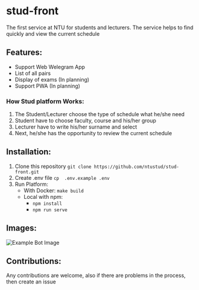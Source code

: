# stud-front
The first service at NTU for students and lecturers. The service helps to find quickly and view the current schedule

## Features:
- Support Web Welegram App 
- List of all pairs
- Display of exams (In planning)
- Support PWA (In planning)

### How Stud platform Works:
1. The Student/Lecturer choose the type of schedule what he/she need
2. Student have to choose faculty, course and his/her group 
3. Lecturer have to write his/her surname and select
4. Next, he/she has the opportunity to review the current schedule

## Installation:
1. Clone this repository `git clone https://github.com/ntustud/stud-front.git`
2. Create .env file `cp  .env.example .env`
3. Run Platform:
    - With Docker: `make build`
    - Local with npm: 
      - `npm install`
      - `npm run serve`

## Images:
![Example Bot Image](https://raw.githubusercontent.com/ntu-stud/stud-front/main/images/app-preview.png)

## Contributions:
Any contributions are welcome, also if there are problems in the process, then create an issue